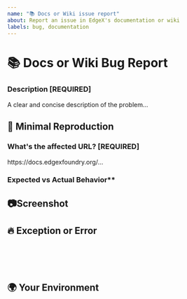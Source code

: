 ```yaml
---
name: "📚 Docs or Wiki issue report"
about: Report an issue in EdgeX's documentation or wiki
labels: bug, documentation
---
```

<!--🔅🔅🔅🔅🔅🔅🔅🔅🔅🔅🔅🔅🔅🔅🔅🔅🔅🔅🔅🔅🔅🔅🔅🔅🔅🔅🔅🔅🔅🔅🔅

Oh hi there! 😄

To expedite issue processing please search open and closed issues before submitting a new one.
Existing issues often contain information about workarounds, resolution, or progress updates.

Please do not remove sections of this template when submitting your issue.  If the section is not relevant to your issue, leave the section but enter "n/a" for not applicable.

Note some sections are marked "REQUIRED" and must be provided.  Never mark required sections "n/a".

🔅🔅🔅🔅🔅🔅🔅🔅🔅🔅🔅🔅🔅🔅🔅🔅🔅🔅🔅🔅🔅🔅🔅🔅🔅🔅🔅🔅🔅🔅🔅🔅🔅-->

# 📚 Docs or Wiki Bug Report

### Description [**REQUIRED**]

<!-- ✍️edit:--> A clear and concise description of the problem...


## 🔬 Minimal Reproduction

### What's the affected URL? [**REQUIRED**]
<!-- ✍️edit:--> https://docs.edgexfoundry.org/...


### Expected vs Actual Behavior**
<!-- If applicable please describe the difference between the expected and actual behavior after following the steps to reproduce. -->
<!-- ✍️edit:-->

## 📷Screenshot 
<!-- Often a screenshot can help to capture the issue better than a long description. -->
<!-- ✍️upload a screenshot:-->

## 🔥 Exception or Error
<pre><code>
<!-- If the issue is accompanied by an exception or an error, please share it below: -->
<!-- ✍️-->

</code></pre>

## 🌍  Your Environment
<!-- How are you viewing the docs? What browser? What version? : -->
<!-- ✍️-->
